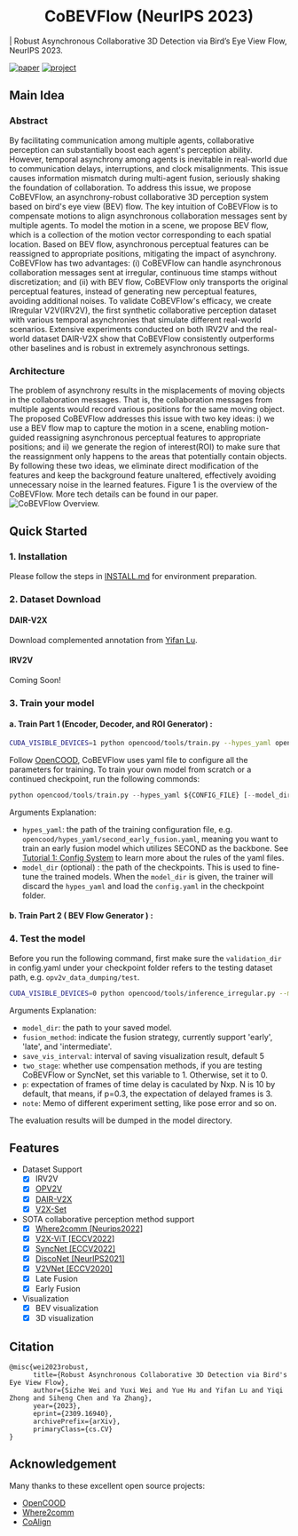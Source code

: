 # <center>CoBEVFlow (NeurIPS 2023)</center>
<!-- [![License: MIT](https://img.shields.io/badge/License-MIT-yellow.svg)](https://opensource.org/licenses/MIT)  -->

| Robust Asynchronous Collaborative 3D Detection via Bird’s Eye View Flow, NeurIPS 2023.

[![paper](https://img.shields.io/badge/arXiv-Paper-<COLOR>.svg)](https://arxiv.org/abs/2309.16940)
[![project](https://img.shields.io/badge/project-Page-blue)](https://sizhewei.github.io/projects/cobevflow/)


## Main Idea
### Abstract
By facilitating communication among multiple agents, collaborative perception can substantially boost each agent's perception ability. However, temporal asynchrony among agents is inevitable in real-world due to communication delays, interruptions, and clock misalignments. This issue causes information mismatch during multi-agent fusion, seriously shaking the foundation of collaboration. To address this issue, we propose CoBEVFlow, an asynchrony-robust collaborative 3D perception system based on bird's eye view (BEV) flow. The key intuition of CoBEVFlow is to compensate motions to align asynchronous collaboration messages sent by multiple agents. To model the motion in a scene, we propose BEV flow, which is a collection of the motion vector corresponding to each spatial location. Based on BEV flow, asynchronous perceptual features can be reassigned to appropriate positions, mitigating the impact of asynchrony. CoBEVFlow has two advantages: (i) CoBEVFlow can handle asynchronous collaboration messages sent at irregular, continuous time stamps without discretization; and (ii) with BEV flow, CoBEVFlow only transports the original perceptual features, instead of generating new perceptual features, avoiding additional noises. To validate CoBEVFlow's efficacy, we create IRregular V2V(IRV2V), the first synthetic collaborative perception dataset with various temporal asynchronies that simulate different real-world scenarios. Extensive experiments conducted on both IRV2V and the real-world dataset DAIR-V2X show that CoBEVFlow consistently outperforms other baselines and is robust in extremely asynchronous settings.

### Architecture
The problem of asynchrony results in the misplacements of moving objects in the collaboration messages. That is, the collaboration messages from multiple agents would record various positions for the same moving object. The proposed CoBEVFlow addresses this issue with two key ideas: i) we use a BEV flow map to capture the motion in a scene, enabling motion-guided reassigning asynchronous perceptual features to appropriate positions; and ii) we generate the region of interest(ROI) to make sure that the reassignment only happens to the areas that potentially contain objects. By following these two ideas, we eliminate direct modification of the features and keep the background feature unaltered, effectively avoiding unnecessary noise in the learned features. Figure 1 is the overview of the CoBEVFlow. More tech details can be found in our paper. 
![CoBEVFlow Overview.](./images/method.jpg)

## Quick Started
### 1. Installation
Please follow the steps in [INSTALL.md](./docs/INSTALL.md) for environment preparation. 

### 2. Dataset Download
#### DAIR-V2X
Download complemented annotation from [Yifan Lu](https://github.com/yifanlu0227/CoAlign).

#### IRV2V
Coming Soon!

### 3. Train your model
#### a. Train Part 1 (Encoder, Decoder, and ROI Generator) :
```bash
CUDA_VISIBLE_DEVICES=1 python opencood/tools/train.py --hypes_yaml opencood/hypes_yaml/opv2v/npj/opv2v_irr_past_where2comm_max_multiscale_resnet.yaml 
```
Follow [OpenCOOD](https://github.com/DerrickXuNu/OpenCOOD), CoBEVFlow uses yaml file to configure all the parameters for training. To train your own model
from scratch or a continued checkpoint, run the following commonds:
```python
python opencood/tools/train.py --hypes_yaml ${CONFIG_FILE} [--model_dir  ${CHECKPOINT_FOLDER}]
```
Arguments Explanation:
- `hypes_yaml`: the path of the training configuration file, e.g. `opencood/hypes_yaml/second_early_fusion.yaml`, meaning you want to train
an early fusion model which utilizes SECOND as the backbone. See [Tutorial 1: Config System](https://opencood.readthedocs.io/en/latest/md_files/config_tutorial.html) to learn more about the rules of the yaml files.
- `model_dir` (optional) : the path of the checkpoints. This is used to fine-tune the trained models. When the `model_dir` is
given, the trainer will discard the `hypes_yaml` and load the `config.yaml` in the checkpoint folder.

#### b. Train Part 2 ( BEV Flow Generator ) :


### 4. Test the model
Before you run the following command, first make sure the `validation_dir` in config.yaml under your checkpoint folder
refers to the testing dataset path, e.g. `opv2v_data_dumping/test`.

```bash
CUDA_VISIBLE_DEVICES=0 python opencood/tools/inference_irregular.py --model_dir ${CHECKPOINT_FOLDER} --fusion_method ${FUSION_STRATEGY} --save_vis_interval 400 --two_stage 1 --p 0.3 --note ${MEMO}
```
Arguments Explanation:
- `model_dir`: the path to your saved model.
- `fusion_method`: indicate the fusion strategy, currently support 'early', 'late', and 'intermediate'.
- `save_vis_interval`: interval of saving visualization result, default 5
- `two_stage`: whether use compensation methods, if you are testing CoBEVFlow or SyncNet, set this variable to 1. Otherwise, set it to 0.
- `p`: expectation of frames of time delay is caculated by Nxp. N is 10 by default, that means, if p=0.3, the expectation of delayed frames is 3.
- `note`: Memo of different experiment setting, like pose error and so on.

The evaluation results  will be dumped in the model directory.

## Features
- Dataset Support
  - [x] IRV2V
  - [x] [OPV2V](https://mobility-lab.seas.ucla.edu/opv2v/)
  - [x] [DAIR-V2X](https://github.com/AIR-THU/DAIR-V2X)
  - [x] [V2X-Set](https://github.com/DerrickXuNu/v2x-vit)

- SOTA collaborative perception method support
    - [x] [Where2comm [Neurips2022]](https://arxiv.org/abs/2209.12836)
    - [x] [V2X-ViT [ECCV2022]](https://arxiv.org/abs/2203.10638)
    - [x] [SyncNet [ECCV2022]](https://arxiv.org/abs/2207.08560)
    - [x] [DiscoNet [NeurIPS2021]](https://arxiv.org/abs/2111.00643)
    - [x] [V2VNet [ECCV2020]](https://arxiv.org/abs/2008.07519)
    - [x] Late Fusion
    - [x] Early Fusion

- Visualization
  - [x] BEV visualization
  - [x] 3D visualization

## Citation
```
@misc{wei2023robust,
      title={Robust Asynchronous Collaborative 3D Detection via Bird's Eye View Flow}, 
      author={Sizhe Wei and Yuxi Wei and Yue Hu and Yifan Lu and Yiqi Zhong and Siheng Chen and Ya Zhang},
      year={2023},
      eprint={2309.16940},
      archivePrefix={arXiv},
      primaryClass={cs.CV}
}
```


## Acknowledgement
Many thanks to these excellent open source projects:
- [OpenCOOD](https://github.com/DerrickXuNu/OpenCOOD)
- [Where2comm](https://github.com/MediaBrain-SJTU/Where2comm)
- [CoAlign](https://github.com/yifanlu0227/CoAlign)

<!-- ## New features (internal use for MAGIC):

- Dataset Support
  - [x] OPV2V
  - [x] V2X-Sim 2.0
  - [x] DAIR-V2X

- SOTA collaborative perception method support
    - [x] [Attentive Fusion [ICRA2022]](https://arxiv.org/abs/2109.07644)
    - [x] [Cooper [ICDCS]](https://arxiv.org/abs/1905.05265)
    - [x] [F-Cooper [SEC2019]](https://arxiv.org/abs/1909.06459)
    - [x] [V2VNet [ECCV2022]](https://arxiv.org/abs/2008.07519)
    - [x] [FPV-RCNN [RAL2022]](https://arxiv.org/pdf/2109.11615.pdf)
    - [x] [DiscoNet [NeurIPS2022]](https://arxiv.org/abs/2111.00643)
    - [x] [V2X-ViT [ECCV2022]](https://github.com/DerrickXuNu/v2x-vit) (but not ready for latency issues)
    - [x] [MASH [IROS 2021]](https://arxiv.org/abs/2107.00771)
    - [x] [V2VNet(robust) [CoRL2020]](https://arxiv.org/abs/2011.05289)
    - [x] [CoAlign]()

- Visualization support
  - [x] BEV visualization
  - [x] 3D visualization

- 1-round/2-round communication support
  - transform point cloud first (2-round communication)
  - warp feature map (1-round communication)

- Pose error simulation support

## Installation

I strongly recommend you visit [OpenCOOD (MAGIC internal use) Installation Guide](https://udtkdfu8mk.feishu.cn/docx/doxcnMGYWWnJq3qIR9obqPRbmoZ).

Please refer to [data introduction](https://opencood.readthedocs.io/en/latest/md_files/data_intro.html)
and [installation](https://opencood.readthedocs.io/en/latest/md_files/installation.html) guide to prepare
data and install OpenCOOD. To see more details of OPV2V data, please check [our website.](https://mobility-lab.seas.ucla.edu/opv2v/)

## usage

### Train your model
OpenCOOD uses yaml file to configure all the parameters for training. To train your own model
from scratch or a continued checkpoint, run the following commonds:
```python
python opencood/tools/train.py --hypes_yaml ${CONFIG_FILE} [--model_dir  ${CHECKPOINT_FOLDER}]
```
Arguments Explanation:
- `hypes_yaml`: the path of the training configuration file, e.g. `opencood/hypes_yaml/second_early_fusion.yaml`, meaning you want to train
an early fusion model which utilizes SECOND as the backbone. See [Tutorial 1: Config System](https://opencood.readthedocs.io/en/latest/md_files/config_tutorial.html) to learn more about the rules of the yaml files.
- `model_dir` (optional) : the path of the checkpoints. This is used to fine-tune the trained models. When the `model_dir` is
given, the trainer will discard the `hypes_yaml` and load the `config.yaml` in the checkpoint folder.

### Test the model
Before you run the following command, first make sure the `validation_dir` in config.yaml under your checkpoint folder
refers to the testing dataset path, e.g. `opv2v_data_dumping/test`.

```python
python opencood/tools/inference.py --model_dir ${CHECKPOINT_FOLDER} --fusion_method ${FUSION_STRATEGY} --save_vis_interval ${interval}
```
Arguments Explanation:
- `model_dir`: the path to your saved model.
- `fusion_method`: indicate the fusion strategy, currently support 'early', 'late', and 'intermediate'.
- `save_vis_interval`: interval of saving visualization result, default 5

The evaluation results  will be dumped in the model directory.

---

OpenCOOD is an <strong>Open</strong> <strong>COO</strong>perative <strong>D</strong>etection framework for autonomous driving. It is also the official implementation of the <strong> ICRA 2022  </strong>
paper [OPV2V.](https://arxiv.org/abs/2109.07644)

<p align="center">
<img src="images/demo1.gif" width="600" alt="" class="img-responsive">
<img src="images/camera_demo.gif" width="600"  alt="" class="img-responsive">
</p>

## News
**07/06/2022**: Powered by OpenCOOD, our paper *V2X-ViT: Vehicle-to-Everything Cooperative Perception with Vision Transformer* has been accepted by **ECCV2022**!

**01/31/2022**: Our paper *OPV2V: An Open Benchmark Dataset and Fusion Pipeline for Perception with Vehicle-to-Vehicle Communication* has been accpted by ICRA2022!

**09/21/2021**: OPV2V dataset is public available: https://mobility-lab.seas.ucla.edu/opv2v/

## Features
- Provide easy data API for multiple popular multi-agent perception dataset:
  - [x] [OPV2V [ICRA2022]](https://mobility-lab.seas.ucla.edu/opv2v/)
  - [ ] [V2XSet [ECCV2022]]()

- Provide multiple SOTA 3D detection backbone:
    - [X] [PointPillar](https://arxiv.org/abs/1812.05784)
    - [X] [Pixor](https://arxiv.org/abs/1902.06326)
    - [X] [VoxelNet](https://arxiv.org/abs/1711.06396)
    - [X] [SECOND](https://www.mdpi.com/1424-8220/18/10/3337)
- Support  SOTA multi-agent perception models:
    - [x] [Attentive Fusion [ICRA2022]](https://arxiv.org/abs/2109.07644)
    - [x] [Cooper [ICDCS]](https://arxiv.org/abs/1905.05265)
    - [x] [F-Cooper [SEC2019]](https://arxiv.org/abs/1909.06459)
    - [x] [V2VNet [ECCV2022]](https://arxiv.org/abs/2008.07519)
    - [x] [FPV-RCNN [RAL2022]](https://arxiv.org/pdf/2109.11615.pdf)
    - [ ] [DiscoNet [NeurIPS2022]](https://arxiv.org/abs/2111.00643)
    - [ ] [V2X-ViT [ECCV2022]](https://github.com/DerrickXuNu/v2x-vit)
- **Provide a convenient log replay toolbox for OPV2V dataset.** More importantly, it allows users to enrich the original dataset by
    attaching new sensors or define additional tasks (e.g. tracking, prediction)
    without changing the events in the initial dataset (e.g. positions and number of all vehicles, traffic speed).

## Data Downloading
All the data can be downloaded from [google drive](https://drive.google.com/drive/folders/1dkDeHlwOVbmgXcDazZvO6TFEZ6V_7WUu). If you have a good internet, you can directly
download the complete large zip file such as `train.zip`. In case you suffer from downloading large fiels, we also split each data set into small chunks, which can be found 
in the directory ending with `_chunks`, such as `train_chunks`. After downloading, please run the following command to each set to merge those chunks together:
```python
cat train.zip.parta* > train.zip
unzip train.zip
```



## Quick Start
### Data sequence visualization
To quickly visualize the LiDAR stream in the OPV2V dataset, first modify the `validate_dir`
in your `opencood/hypes_yaml/visualization.yaml` to the opv2v data path on your local machine, e.g. `opv2v/validate`,
and the run the following commond:
```python
cd ~/OpenCOOD
python opencood/visualization/vis_data_sequence.py [--color_mode ${COLOR_RENDERING_MODE}]
```
Arguments Explanation:
- `color_mode` : str type, indicating the lidar color rendering mode. You can choose from 'constant', 'intensity' or 'z-value'.


### Train your model
OpenCOOD uses yaml file to configure all the parameters for training. To train your own model
from scratch or a continued checkpoint, run the following commonds:
```python
python opencood/tools/train.py --hypes_yaml ${CONFIG_FILE} [--model_dir  ${CHECKPOINT_FOLDER}]
```
Arguments Explanation:
- `hypes_yaml`: the path of the training configuration file, e.g. `opencood/hypes_yaml/second_early_fusion.yaml`, meaning you want to train
an early fusion model which utilizes SECOND as the backbone. See [Tutorial 1: Config System](https://opencood.readthedocs.io/en/latest/md_files/config_tutorial.html) to learn more about the rules of the yaml files.
- `model_dir` (optional) : the path of the checkpoints. This is used to fine-tune the trained models. When the `model_dir` is
given, the trainer will discard the `hypes_yaml` and load the `config.yaml` in the checkpoint folder.

### Test the model
Before you run the following command, first make sure the `validation_dir` in config.yaml under your checkpoint folder
refers to the testing dataset path, e.g. `opv2v_data_dumping/test`.

```python
python opencood/tools/inference.py --model_dir ${CHECKPOINT_FOLDER} --fusion_method ${FUSION_STRATEGY} [--show_vis] [--show_sequence]
```
Arguments Explanation:
- `model_dir`: the path to your saved model.
- `fusion_method`: indicate the fusion strategy, currently support 'early', 'late', and 'intermediate'.
- `show_vis`: whether to visualize the detection overlay with point cloud.
- `show_sequence` : the detection results will visualized in a video stream. It can NOT be set with `show_vis` at the same time.

The evaluation results  will be dumped in the model directory.

## Benchmark and model zoo
### Results on OPV2V dataset (AP@0.7 for no-compression/ compression)

|                    | Backbone   | Fusion Strategy  | Bandwidth (Megabit), <br/> before/after compression| Default Towns    |Culver City| Download |
|--------------------| --------   | ---------------  | ---------------                | -------------    |-----------| -------- |
| Naive Late         | PointPillar        | Late      |    **0.024**/**0.024** |   0.781/0.781        | 0.668/0.668         |    [url](https://drive.google.com/file/d/1WTKooW6k0exLqoIE5Czqy6ptycYlgKZz/view?usp=sharing)   |
| [Cooper](https://arxiv.org/abs/1905.05265)       | PointPillar        | Early  |   7.68/7.68   | 0.800/x         | 0.696/x       | [url](https://drive.google.com/file/d/1N1p6syxGSKD18ELgtBQoSuUzR8tX1JeE/view?usp=sharing)     | 
| [Attentive Fusion](https://arxiv.org/abs/2109.07644)         | PointPillar        | Intermediate  | 126.8/1.98   | 0.815/0.810       | 0.735/0.731        | [url](https://drive.google.com/file/d/1u4w13SDzdGq6Irh2PHxT-qIlNXRT3z6Z/view?usp=sharing)     | 
| [F-Cooper](https://arxiv.org/abs/1909.06459)         | PointPillar        | Intermediate  | 72.08/1.12    | 0.790/0.788     | 0.728/0.726        | [url](https://drive.google.com/file/d/1CjXu9Y2ZTzJA6Oo3hnqFhbTqBVKq3mQb/view?usp=sharing)     | 
| [V2VNet](https://arxiv.org/abs/2008.07519)         | PointPillar        | Intermediate  | 72.08/1.12    | **0.822**/0.814     | 0.734/0.729    | [url](https://drive.google.com/file/d/14xl_gNEIHcDw-SvQyO1ioQwyzGym-tKX/view?usp=sharing)     | 
| [FPV-RCNN](https://arxiv.org/abs/2109.11615)         | PV-RCNN        | Intermediate(2 stage)  | 0.24/0.24    | 0.820/**0.820**     | **0.763**/**0.763**    | [url](https://drive.google.com/file/d/1iOVi7holJ-Cu2P3dRv5HmOWlB5lkLukJ/view)     | 
| Naive Late         | VoxelNet        | Late  | **0.024**/**0.024**    | 0.738/0.738          | 0.588/0.588        | [url]()    |
| Cooper    | VoxelNet        | Early   |   7.68/7.68  | 0.758/x        | 0.677/x        | [url](https://drive.google.com/file/d/14WD7iLLyyCJJ3lApbYYdr5KOUM1ACnve/view?usp=sharing)     | 
| Attentive Fusion        | VoxelNet        | Intermediate |   576.71/1.12   | **0.864**/**0.852**        | **0.775**/**0.746**       | [url](https://drive.google.com/file/d/16q8CfcB8dS4EVhJMvvEfn0gM2ynxZB3E/view?usp=sharing)      | 
| Naive Late         | SECOND        | Late |  **0.024**/**0.024**    |  0.775/0.775        |0.682/0.682        | [url](https://drive.google.com/file/d/1VG_FKe1mKagPVGXH7UGHpyaM5q3cxtD8/view?usp=sharing)      |
| Cooper    | SECOND        | Early  |   7.68/7.68   |  0.813/x       |  0.738/x     | [url](https://drive.google.com/file/d/1Z9io1VNcU-urcRW8l0ogWCTVCB53mw4N/view?usp=sharing)     | 
| Attentive         | SECOND        | Intermediate |  63.4/0.99     |   **0.826**/**0.783**     | **0.760**/**0.760**    | [url](https://drive.google.com/file/d/1zEB8EyZ0X-WQykHFOM0pVwI8jXunRz1Z/view?usp=sharing)      | 
| Naive Late         | PIXOR        | Late |    **0.024**/**0.024** |    0.578/0.578       |  0.360/0.360      | [url]()      |
| Cooper    | PIXOR        | Early |   7.68/7.68    |   0.678/x      | **0.558**/x      | [url](https://drive.google.com/file/d/1ZDLjtizZCuV6D92LloEPKRIw-LqxfE1j/view?usp=sharing)     | 
| Attentive         | PIXOR        | Intermediate  |   313.75/1.22  |  **0.687**/**0.612**      | 0.546/**0.492**       | [url]()      |


**Note**: 
* We suggest using **PointPillar** as the backbone when you are creating your method and try to compare with
our benchmark, as we implement most of the SOTA methods with this backbone only.
* We assume the transimssion rate is 27Mbp/s. Considering the frequency of LiDAR is 10Hz, the 
bandwidth requirement should be less than **2.7Mbp** to avoid severe delay. 
* A 'x' in the benchmark table represents the bandwidth requirement is too large, which 
can not be considered to employ in practice.
## Tutorials
We have a series of tutorials to help you understand OpenCOOD more. Please check the series of our [tutorials](https://opencood.readthedocs.io/en/latest/md_files/config_tutorial.html).


## Citation
 If you are using our OpenCOOD framework or OPV2V dataset for your research, please cite the following paper:
 ```bibtex
@inproceedings{xu2022opencood,
  author = {Runsheng Xu, Hao Xiang, Xin Xia, Xu Han, Jinlong Li, Jiaqi Ma},
  title = {OPV2V: An Open Benchmark Dataset and Fusion Pipeline for Perception with Vehicle-to-Vehicle Communication},
  booktitle = {2022 IEEE International Conference on Robotics and Automation (ICRA)},
  year = {2022}}
```

## Relevant Projects
OpenCOOD has supported several projects in cooperative perception field.

**CoBEVT: Cooperative Bird's Eye View Semantic Segmentation with Sparse Transformers** <br>
Runsheng Xu*, Zhengzhong Tu*, Hao Xiang, Wei Shao, Bolei Zhou, Jiaqi Ma <br>
*CoRL2022* <br>
[[Paper]](https://arxiv.org/abs/2207.02202) [[Code]](https://github.com/DerrickXuNu/CoBEVT)

**V2X-ViT: Vehicle-to-Everything Cooperative Perception with Vision Transformer** <br>
Runsheng Xu*, Hao Xiang*, Zhengzhong Tu*, Xin Xia, Ming-Hsuan Yang, Jiaqi Ma <br>
*ECCV2022* <br>
[[Paper]](https://arxiv.org/abs/2203.10638) [[Code]](https://github.com/DerrickXuNu/v2x-vit) [[Talk]](https://course.zhidx.com/c/MmQ1YWUyMzM1M2I3YzVlZjE1NzM=)

**OPV2V: An Open Benchmark Dataset and Fusion Pipeline for Perception with Vehicle-to-Vehicle Communication** <br>
Runsheng Xu*, Hao Xiang*, Xin Xia, Jinlong Li, Jiaqi Ma <br>
*ICRA2022* <br>
[[Paper]](https://arxiv.org/abs/2109.07644) [[Website]](https://mobility-lab.seas.ucla.edu/opv2v/) [[Code]](https://github.com/DerrickXuNu/OpenCOOD) -->
